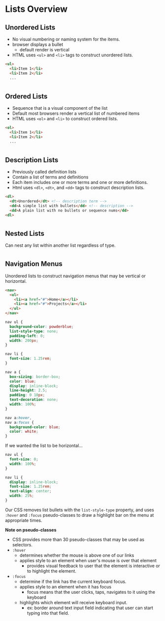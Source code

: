 # Lists Overview

## Unordered Lists
- No visual numbering or naming system for the items. 
- browser displays a bullet 
  - default render is vertical 
- HTML uses `<ul>` and `<li>` tags to construct unordered lists. 
```html
<ul>
  <li>Item 1</li>
  <li>Item 2</li>
  ...
```

#

## Ordered Lists
- Sequence that is a visual component of the list
- Default most browsers render a vertical list of numbered items
- HTML uses `<ol>` and `<li>` to construct ordered lists. 
```html
<ol>
  <li>Item 1</li>
  <li>Item 2</li>
  ...
```

#

## Description Lists
- Previously called definition lists
- Contain a list of terms and definitions
- Each item includes one or more terms and one or more definitions.
- Html uses `<dl>`, `<dt>`, and `<dd>` tags to construct description lists. 
```html
<dl>
  <dt>Unordered</dt> <!-- description term -->
  <dd>A simple list with bullets</dd> <!-- description -->
  <dd>A plain list with no bullets or sequence nums</dd>
<dl>
```

#

## Nested Lists
Can nest any list within another list regardless of type.

#

## Navigation Menus
Unordered lists to construct navigation menus that may be vertical or horizontal.

```html
<nav>
  <ul>
    <li><a href="#">Home</a></li>
    <li><a href="#">Projects</a></li>
  </ul>
</nav>
```

```css
nav ul {
  background-color: powderblue;
  list-style-type: none;
  padding-left: 0;
  width: 200px;
}

nav li {
  font-size: 1.25rem;
}

nav a {
  box-sizing: border-box;
  color: blue;
  display: inline-block;
  line-height: 2.5;
  padding: 0 10px;
  text-decoration: none;
  width: 100%;
}

nav a:hover,
nav a:focus {
  background-color: blue;
  color: white;
}
```

If we wanted the list to be horizontal...
```css
nav ul {
  font-size: 0;
  width: 100%;
}

nav li {
  display: inline-block;
  font-size: 1.25rem;
  text-align: center;
  width: 25%;
}
```

Our CSS removes list bullets with the `list-style-type` property, and uses `:hover` and `:focus` pseudo-classes to draw a highlight bar on the menu at appropriate times. 

**Note on pseudo-classes**
- CSS provides more than 30 pseudo-classes that may be used as selectors.
- `:hover`
  - determines whether the mouse is above one of our links
  - applies style to an element when user's mouse is over that element
    - provides visual feedback to user that the element is interactive or to highlight the element. 
- `:focus`
  - determine if the link has the current keyboard focus.
  - applies style to an element when it has focus
    - focus means that the user clicks, taps, navigates to it using the keyboard
  - highlights which element will receive keyboard input. 
    - ex: border around text input field indicating that user can start typing into that field. 